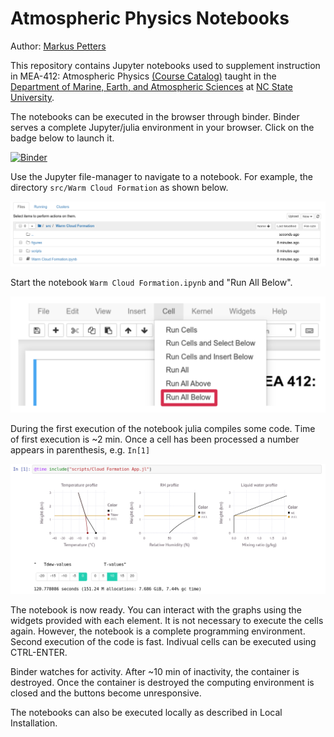 # Atmospheric Physics Notebooks
Author: [Markus Petters](https://meas.sciences.ncsu.edu/people/mdpetter/)

This repository contains Jupyter notebooks used to supplement instruction in MEA-412: Atmospheric Physics [(Course Catalog)](http://catalog.ncsu.edu/undergraduate/coursedescriptions/mea/) taught in the [Department of Marine, Earth, and Atmospheric Sciences](https://meas.sciences.ncsu.edu/) at [NC State University](https://www.ncsu.edu/). 


The notebooks can be executed in the browser through binder. Binder serves a 
complete Jupyter/julia environment in your browser. Click on the badge below to
launch it.

[![Binder](https://mybinder.org/badge_logo.svg)](https://mybinder.org/v2/gh/mdpetters/Atmospheric-Physics-Notebooks.git/master)

Use the Jupyter file-manager to navigate to a notebook. For example,
the directory ```src/Warm Cloud Formation``` as shown below.

![alt text](figures/Docker.png)

Start the notebook ```Warm Cloud Formation.ipynb``` and "Run All Below".

![alt text](figures/Cells.png)

During the first execution of the notebook julia compiles some code. 
Time of first execution is ~2 min. Once a cell has been processed a 
number appears in parenthesis, e.g. ```In[1]```

![alt text](figures/Example.png)

The notebook is now ready. You can interact with the graphs using the 
widgets provided with each element. It is not necessary to execute 
the cells again. However, the notebook is a complete programming environment. 
Second execution of the code is fast. Indivual cells can be executed using 
CTRL-ENTER.

Binder watches for activity. After ~10 min of inactivity, the container is destroyed. 
Once the container is destroyed the computing environment is closed and the buttons become unresponsive. 

The notebooks can also be executed locally as described in Local Installation.  